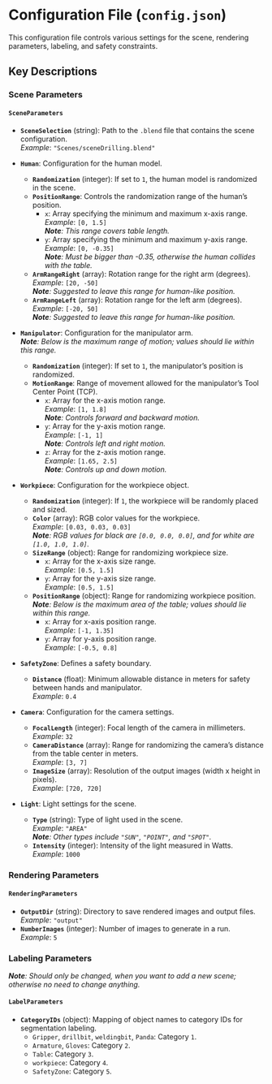 # Configuration File (`config.json`)

This configuration file controls various settings for the scene, rendering parameters, labeling, and safety constraints.

## Key Descriptions

### Scene Parameters
#### `SceneParameters`

- **`SceneSelection`** (string): Path to the `.blend` file that contains the scene configuration.  
  *Example*: `"Scenes/sceneDrilling.blend"`


- **`Human`**: Configuration for the human model.
  - **`Randomization`** (integer): If set to `1`, the human model is randomized in the scene.
  - **`PositionRange`**: Controls the randomization range of the human’s position.
    - `x`: Array specifying the minimum and maximum x-axis range.  
      *Example*: `[0, 1.5]`  
      _**Note**: This range covers table length._
    - `y`: Array specifying the minimum and maximum y-axis range.  
      *Example*: `[0, -0.35]`  
      _**Note**: Must be bigger than -0.35, otherwise the human collides with the table._
  - **`ArmRangeRight`** (array): Rotation range for the right arm (degrees).  
    *Example*: `[20, -50]`  
    _**Note**: Suggested to leave this range for human-like position._
  - **`ArmRangeLeft`** (array): Rotation range for the left arm (degrees).  
    *Example*: `[-20, 50]`  
    _**Note**: Suggested to leave this range for human-like position._



- **`Manipulator`**: Configuration for the manipulator arm.  
  _**Note**: Below is the maximum range of motion; values should lie within this range._
  - **`Randomization`** (integer): If set to `1`, the manipulator’s position is randomized.
  - **`MotionRange`**: Range of movement allowed for the manipulator’s Tool Center Point (TCP).
    - `x`: Array for the x-axis motion range.  
      *Example*: `[1, 1.8]`  
      _**Note**: Controls forward and backward motion._
    - `y`: Array for the y-axis motion range.  
      *Example*: `[-1, 1]`  
      _**Note**: Controls left and right motion._
    - `z`: Array for the z-axis motion range.  
      *Example*: `[1.65, 2.5]`  
      _**Note**: Controls up and down motion._


- **`Workpiece`**: Configuration for the workpiece object.
  - **`Randomization`** (integer): If `1`, the workpiece will be randomly placed and sized.
  - **`Color`** (array): RGB color values for the workpiece.  
    *Example*: `[0.03, 0.03, 0.03]`  
    _**Note**: RGB values for black are `[0.0, 0.0, 0.0]`, and for white are `[1.0, 1.0, 1.0]`._
  - **`SizeRange`** (object): Range for randomizing workpiece size.
    - `x`: Array for the x-axis size range.  
      *Example*: `[0.5, 1.5]`
    - `y`: Array for the y-axis size range.  
      *Example*: `[0.5, 1.5]`
  - **`PositionRange`** (object): Range for randomizing workpiece position.  
    _**Note**: Below is the maximum area of the table; values should lie within this range._
    - `x`: Array for x-axis position range.  
      *Example*: `[-1, 1.35]`
    - `y`: Array for y-axis position range.  
      *Example*: `[-0.5, 0.8]`


- **`SafetyZone`**: Defines a safety boundary.
  - **`Distance`** (float): Minimum allowable distance in meters for safety between hands and manipulator.  
    *Example*: `0.4`


- **`Camera`**: Configuration for the camera settings.
  - **`FocalLength`** (integer): Focal length of the camera in millimeters.  
    *Example*: `32`
  - **`CameraDistance`** (array): Range for randomizing the camera’s distance from the table center in meters.  
    *Example*: `[3, 7]`
  - **`ImageSize`** (array): Resolution of the output images (width x height in pixels).  
    *Example*: `[720, 720]`

- **`Light`**: Light settings for the scene.
  - **`Type`** (string): Type of light used in the scene.  
    *Example*: `"AREA"`  
    _**Note**: Other types include `"SUN"`, `"POINT"`, and `"SPOT"`._
  - **`Intensity`** (integer): Intensity of the light measured in Watts.  
    *Example*: `1000`

### Rendering Parameters
#### `RenderingParameters`

- **`OutputDir`** (string): Directory to save rendered images and output files.  
  *Example*: `"output"`
- **`NumberImages`** (integer): Number of images to generate in a run.  
  *Example*: `5`


### Labeling Parameters
_**Note**: Should only be changed, when you want to add a new scene; otherwise no need to change anything._

#### `LabelParameters`


- **`CategoryIDs`** (object): Mapping of object names to category IDs for segmentation labeling.
  - `Gripper`, `drillbit`, `weldingbit`, `Panda`: Category `1`.
  - `Armature`, `Gloves`: Category `2`.
  - `Table`: Category `3`.
  - `workpiece`: Category `4`.
  - `SafetyZone`: Category `5`.


